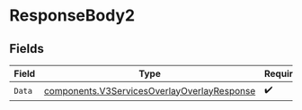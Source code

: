 # ResponseBody2


## Fields

| Field                                                                                                      | Type                                                                                                       | Required                                                                                                   | Description                                                                                                |
| ---------------------------------------------------------------------------------------------------------- | ---------------------------------------------------------------------------------------------------------- | ---------------------------------------------------------------------------------------------------------- | ---------------------------------------------------------------------------------------------------------- |
| `Data`                                                                                                     | [components.V3ServicesOverlayOverlayResponse](../../models/components/v3servicesoverlayoverlayresponse.md) | :heavy_check_mark:                                                                                         | N/A                                                                                                        |